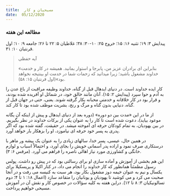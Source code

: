 ```yaml
---
title:  مسیحیان و کار
date:  05/12/2020
---
```


### مطالعه این هفته
پیدایش ۳: ۱۹؛ تثنیه ۱۶: ۱۵؛ خروج ۲۵: ۱۰-۳۰: ۳۸؛ غلاطیان ۵: ۲۲ تا ۲۶؛ جامعه ۹: ۱۰؛ اول قرنتیان ۱۰: ۳۱.

> <p>آیه حفظی</p>
> «بنابراین ای برادران عزیز من، پابرجا و استوار بمانید. همیشه در كار و خدمت خداوند مشغول باشید؛ زیرا میدانید كه زحمات شما در خدمت او بینتیجه نخواهد بود»(اول قرنتیان ۱۵: ۵۸).

کار ایده خداوند است. در دنیای ایدهال قبل از گناه، خداوند وظیفه مراقبت از باغ عدن را به آدم و حوا سپرد (پیدایش ۲: ۱۵). آنان مانند خالق خود، در شمائل او آفریده شده بودند، و  قرار بود در کار خلاقانه و خدمتی محبانه بکار گرفته شوند. یعنی، حتی در جهان قبل از گناه، دنیایی بدون گناه و مرگ و رنج، بشریت موظف شده بود تا کار کند.

از ما در این «مدت بین دو دوره» (دوره بعد از دنیای ایدهال و پیش از اینکه آن یگانه موعود بیاید)، دعوت شده است تا کار را به عنوان یکی از برکات خداوند در نظر بگیریم. در بین یهودیان، به تمام کودکان حرفه ای آموخته میشد. در حقیقت، گفته شده بود که اگر پدری به پسر خود حرفه ای نیاموزد، او را بزهکار بار خواهد آورد.

در همین حال، عیسی، پسر خدا، سالهای زیادی را به عنوان یک پیشه ور ماهر با درستکاری صرف نمود و اراده پدر آسمانی خویش را بجای آورد، و احتمالاً اسباب و لوازم خانگی و کشاورزی مورد نیاز اهالی ناصره را فراهم می آورد. (مرقس ۶: ۳).

این هم بخشی از آموزش و آماده سازی او برای رسالتی بود که در پیش رو داشت. پولس رسول مطمئناً همانطور که کار خداوند را انجام می داد، در کنار اکیلا و پریسکیلا برای یکسال و نیم به عنوان خیمه دوز مشغول بکار بود، هر سبت به کنیسه می رفت و در آنجا صحبت می کرد و می کوشید تا یهودیان و یونانیان را متقاعد سازد (اعمال ۱۸: ۱ تا ۴؛ دوم تسالونیکیان ۳: ۸ تا ۱۲). دراین هفته به کلیه سؤالات در خصوص کار و نقش آن در آموزش مسیحی خواهیم پرداخت.